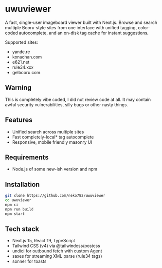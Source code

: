# uwuviewer

A fast, single-user imageboard viewer built with Next.js. Browse and search multiple Booru-style sites from one interface with unified tagging, color-coded autocomplete, and an on-disk tag cache for instant suggestions.

Supported sites:
- yande.re
- konachan.com
- e621.net
- rule34.xxx
- gelbooru.com


## Warning 

This is completely vibe coded, I did not review code at all. It may contain awful security vulnerabilities, silly bugs or other nasty things.


## Features

- Unified search across multiple sites
- Fast completely-local* tag autocomplete
- Responsive, mobile friendly masonry UI


## Requirements

- Node.js of some new-ish version and npm


## Installation

```bash
git clone https://github.com/neko782/uwuviewer
cd uwuviewer
npm ci
npm run build
npm start
```


## Tech stack

- Next.js 15, React 19, TypeScript
- Tailwind CSS (v4) via @tailwindcss/postcss
- undici for outbound fetch with custom Agent
- saxes for streaming XML parse (rule34 tags)
- sonner for toasts



